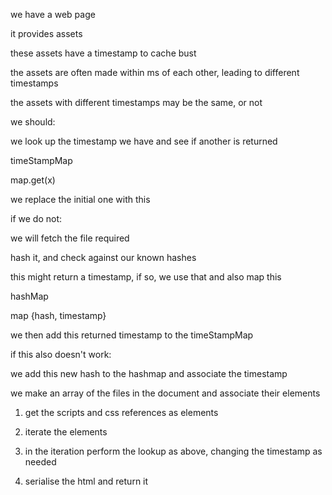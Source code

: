 we have a web page

it provides assets

these assets have a timestamp to cache bust

the assets are often made within ms of each other, leading to different timestamps

the assets with different timestamps may be the same, or not

we should:

we look up the timestamp we have and see if another is returned

timeStampMap

map.get(x)

we replace the initial one with this

if we do not:

we will fetch the file required

hash it, and check against our known hashes

this might return a timestamp, if so, we use that and also map this

hashMap

map {hash, timestamp}

we then add this returned timestamp to the timeStampMap

if this also doesn't work:

we add this new hash to the hashmap and associate the timestamp

we make an array of the files in the document and associate their elements

1) get the scripts and css references as elements

2) iterate the elements

3) in the iteration perform the lookup as above, changing the timestamp as needed

4) serialise the html and return it




